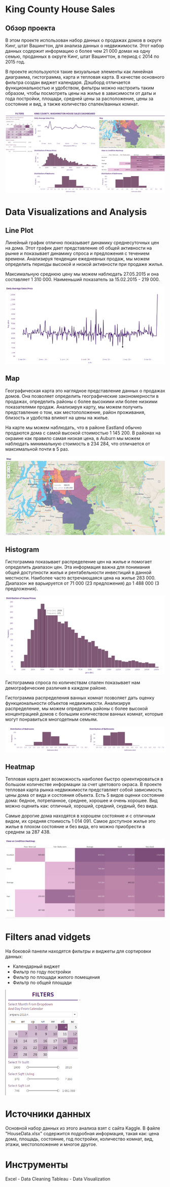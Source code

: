 # King County House Sales

## Обзор проекта

В этом проекте использован набор данных о продажах домов в округе Кинг, штат Вашингтон, для анализа данных о недвижимости. Этот набор данных содержит информацию о более чем 21 000 домах на одну семью, проданных в округе Кинг, штат Вашингтон, в период с 2014 по 2015 год.

В проекте используются такие визуальные элементы как линейная диаграмма, гистограмма, карта и тепловая карта. В качестве основного фильтра создан виджет календаря. Дэшборд отличается функциональностью и удобством, фильтры можно настроить таким образом, чтобы посмотреть цены на жилье в зависимости от даты и года постройки, площади, средней цены за расположение, цены за состояние и вид, а также количество спален/ванных комнат.

![](house.png)

# Data Visualizations and Analysis

## Line Plot

Линейный график отлично показывает динамику среднесуточных цен на дома. Этот график дает представление об общей активности на рынке и показывает динамику спроса и предложения с течением времени. Анализируя тенденции ежедневных продаж, мы можем определить периоды высокой и низкой активности при продаже жилья.

Максимальную среднюю цену мы можем наблюдать 27.05.2015 и она составляет 1 310 000.
Наименьший показатель за 15.02.2015 - 219 000.

![](LinePlot.png)

## Map

Географическая карта это наглядное представление данных о продажах домов. Она позволяет определить географические закономерности в продажах, определить районы с более высокими или более низкими показателями продаж. Анализируя карту, мы можем получить представление о том, как местоположение, район проживания, близость и удобства влияют на цены на жилье.

На карте мы можем наблюдать, что в районе Eastland обычно продаются дома с самой высокой стоимостью 1 145 200.
В районах на окраине как правило самая низкая цена, в Auburn мы можем наблюдать минимальную стоимость в 234 284, что отличается от максимальной почти в 5 раз.

![](Map.png)

## Histogram

Гистограмма показывает распределение цен на жилье и помогает определить диапазон цен. Эта информация важна для понимания общей доступности жилья и рентабельности инвестиций в данной местности.
Наиболее часто встречающаяся цена на жилье 283 000. Диапазон же варьируется от 71 000 (23 предложения) до 1 488 000 (3 предложения).

![](Hist.png)

Гистограмма спроса по количествам спален показывает нам демографические различия в каждом районе.

Гистограмма распределения ванных комнат позволяет дать оценку функциональности объектов недвижимости. Анализируя распределение, мы можем определить районы с более высокой концентрацией домов с большим количеством ванных комнат, которые могут понравиться многодетным семьям.

![](HistRoom.png)

## Heatmap

Тепловая карта дает возможность наиболее быстро ориентироваться в большом количестве информации за счет цветового окраса. В проекте тепловая карта рынка недвижимости представляет собой зависимость цены дома от вида и состояния объекта. Есть 5 видов оценки состояние дома: бедное, потрепанное, среднее, хорошее и очень хорошее. Вид можно оценить как: отличный, хороший, средний, скудный, без вида.

Самые дорогие дома находятся в хорошем состояние и с отличным видом, их средняя стоимость 1 014 091.
Самое доступное жилье это жилье в плохом состояние и без вида, его можно приобрести в среднем за 287 438.

![](heatmap.png)

# Filters anad vidgets

  На боковой панели находятся фильтры и виджеты для сортировки данных:

  - Календарный виджет
  - Фильтр по году постройки
  - Фильтр по площади жилого помещения
  - Фильтр по общей площади 

![](filters.png)


# Источники данных

Основной набор данных из этого анализа взят с сайта Kaggle.
В файле "HouseData.xlsx" содержится подробная информация, такая как: цена дома, площадь, состояние, год постройки, количество комнат, вид, этажи, местоположение и многое другое.

# Инструменты

Excel - Data Cleaning
Tableau - Data Visualization

